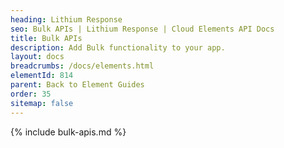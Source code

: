 ```yaml
---
heading: Lithium Response
seo: Bulk APIs | Lithium Response | Cloud Elements API Docs
title: Bulk APIs
description: Add Bulk functionality to your app.
layout: docs
breadcrumbs: /docs/elements.html
elementId: 814
parent: Back to Element Guides
order: 35
sitemap: false
---
```


{% include bulk-apis.md %}
